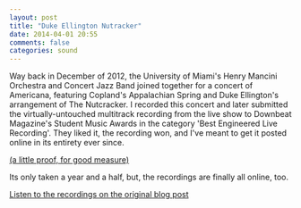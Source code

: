 ```yaml
---
layout: post
title: "Duke Ellington Nutracker"
date: 2014-04-01 20:55
comments: false
categories: sound
---
```


Way back in December of 2012, the University of Miami's Henry Mancini
Orchestra and Concert Jazz Band joined together for a concert of
Americana, featuring Copland's Appalachian Spring and Duke Ellington's
arrangement of The Nutcracker. I recorded this concert and later
submitted the virtually-untouched multitrack recording from the live
show to Downbeat Magazine's Student Music Awards in the category 'Best
Engineered Live Recording'. They liked it, the recording won, and I've
meant to get it posted online in its entirety ever since.

[(a little proof, for good
measure)](http://www.downbeat.com/digitaledition/2013/DB201306/single_page_view/124.html) 

Its only taken a year and a half, but, the recordings are finally all
online, too.

[Listen to the
recordings on the original blog post](/blog/2012/12/02/henry-mancini-institude-orchestra-americana-november-30th-2012/)
